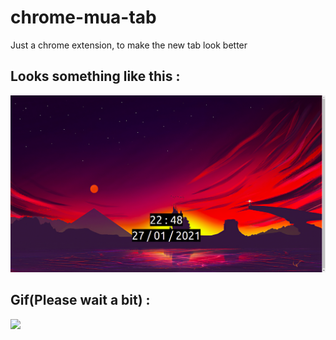 # chrome-mua-tab
Just a chrome extension, to make the new tab look better

## Looks something like this :
![](https://raw.githubusercontent.com/maifeeulasad/chrome-mua-tab/gh-pages/snaps/Screenshot%20from%202021-01-27%2022-48-58.png)
## Gif(Please wait a bit) : 
![](https://github.com/maifeeulasad/chrome-mua-tab/blob/gh-pages/snaps/chrome_mua_tab.gif)
